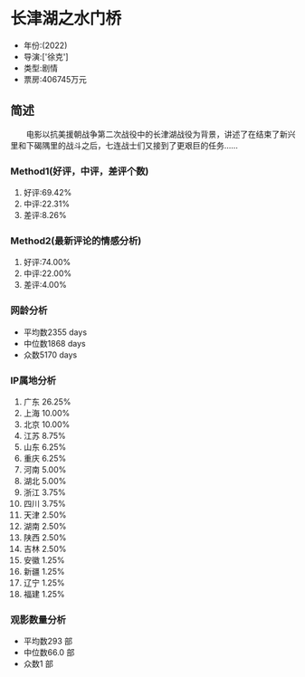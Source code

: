 # 长津湖之水门桥  
- 年份:(2022)
- 导演:['徐克']
- 类型:剧情
- 票房:406745万元 
## 简述
　　电影以抗美援朝战争第二次战役中的长津湖战役为背景，讲述了在结束了新兴里和下碣隅里的战斗之后，七连战士们又接到了更艰巨的任务……
### Method1(好评，中评，差评个数)
1. 好评:69.42%
2. 中评:22.31%
3. 差评:8.26%
### Method2(最新评论的情感分析)
1. 好评:74.00%
2. 中评:22.00%
3. 差评:4.00%
### 网龄分析
- 平均数2355 days
- 中位数1868 days
- 众数5170 days
### IP属地分析
1. 广东 26.25%
2. 上海 10.00%
3. 北京 10.00%
4. 江苏 8.75%
5. 山东 6.25%
6. 重庆 6.25%
7. 河南 5.00%
8. 湖北 5.00%
9. 浙江 3.75%
10. 四川 3.75%
11. 天津 2.50%
12. 湖南 2.50%
13. 陕西 2.50%
14. 吉林 2.50%
15. 安徽 1.25%
16. 新疆 1.25%
17. 辽宁 1.25%
18. 福建 1.25%
### 观影数量分析
- 平均数293 部
- 中位数66.0 部
- 众数1 部

